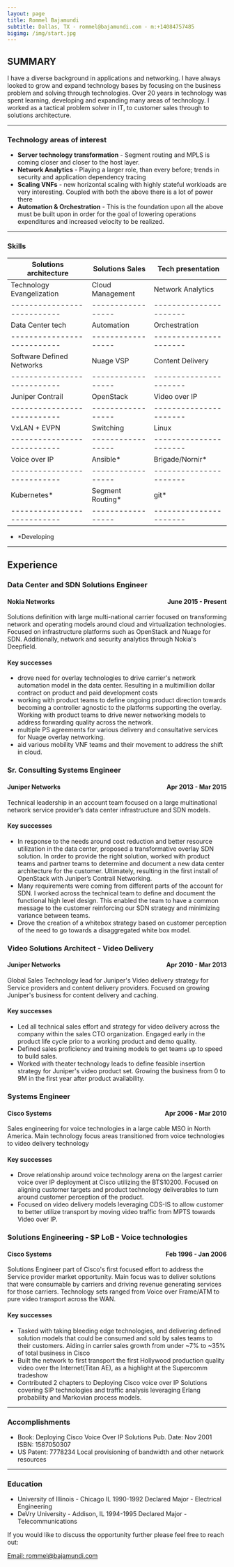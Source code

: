 ```yaml
---
layout: page
title: Rommel Bajamundi
subtitle: Dallas, TX - rommel@bajamundi.com - m:+14084757485
bigimg: /img/start.jpg
---
```

## SUMMARY ##

I have a diverse background in applications and networking.  I have always looked to grow and expand technology bases by focusing on the business problem and solving through technologies.  Over 20 years in technology was spent learning, developing and expanding many areas of technology.  I worked as a tactical problem solver in IT, to customer sales through to solutions architecture.  

-----------------------------

### Technology areas of interest ###
- **Server technology transformation** - Segment routing and MPLS is coming closer and closer to the host layer.
- **Network Analytics** - Playing a larger role, than every before; trends in security and application dependency tracing
- **Scaling VNFs** - new horizontal scaling with highly stateful workloads are very interesting.  Coupled with both the above there is a lot of power there
- **Automation & Orchestration** - This is the foundation upon all the above must be built upon in order for the goal of lowering operations expenditures and increased velocity to be realized.  

---------------------------

### Skills ###

| Solutions architecture    | Solutions Sales | Tech presentation    |
|---------------------------|-----------------|----------------------|
| Technology Evangelization | Cloud Management| Network Analytics    |
|---------------------------|-----------------|----------------------|
| Data Center tech          | Automation      |   Orchestration      |
|---------------------------|-----------------|----------------------|
| Software Defined Networks | Nuage VSP       |  Content Delivery    |
|---------------------------|-----------------|----------------------|
| Juniper Contrail          | OpenStack       | Video over IP        |
|---------------------------|-----------------|----------------------|
| VxLAN + EVPN              | Switching       | Linux                |
|---------------------------|-----------------|----------------------|
| Voice over IP             | Ansible*        | Brigade/Nornir*      |
|---------------------------|-----------------|----------------------|
| Kubernetes*               | Segment Routing*|      git*            |
|---------------------------|-----------------|----------------------|

* \*Developing

--------------------------------

## Experience ##

### Data Center and SDN Solutions Engineer ###

<h4>Nokia Networks <span style="float:right"> June 2015 - Present</span></h4>
Solutions definition with large multi-national carrier focused on transforming network and operating models around cloud and virtualization technologies.  Focused on infrastructure platforms such as OpenStack and Nuage for SDN.  Additionally, network and security analytics through Nokia's Deepfield.

#### Key successes ####

- drove need for overlay technologies to drive carrier's network automation model in the data center. Resulting in a multimillion dollar contract on product and paid development costs
- working with product teams to define ongoing product direction towards becoming a controller agnostic to the platforms supporting the overlay. Working with product teams to drive newer networking models to address forwarding quality across the network.
- multiple PS agreements for various delivery and consultative services for Nuage overlay networking.
- aid various mobility VNF teams and their movement to address the shift in cloud.

### Sr. Consulting Systems Engineer ###

<h4>Juniper Networks <span style="float:right"> Apr 2013 - Mar 2015</span></h4>
Technical leadership in an account team focused on a large multinational network service provider’s data center infrastructure and SDN models.

#### Key successes ####

- In response to the needs around cost reduction and better resource utilization in the data center, proposed a transformative overlay SDN solution.  In order to provide the right solution, worked with product teams and partner teams to determine and document a new data center architecture for the customer. Ultimately, resulting in the first install of OpenStack with Juniper’s Contrail Networking.
- Many requirements were coming from different parts of the account for SDN. I worked across the technical team to define and document the functional high level design.  This enabled the team to have a common message to the customer reinforcing our SDN strategy and minimizing variance between teams.
- Drove the creation of a whitebox strategy based on customer perception of the need to go towards a disaggregated white box model.  

### Video Solutions Architect - Video Delivery ###

<h4>Juniper Networks <span style="float:right"> Apr 2010 - Mar 2013</span></h4>
  Global Sales Technology lead for Juniper's Video delivery strategy for Service providers and content delivery providers.  Focused on growing Juniper's business for content delivery and caching.

#### Key successes ####

- Led all technical sales effort and strategy for video delivery across the company within the sales CTO organization.  Engaged early in the product life cycle prior to a working product and demo quality.
- Defined sales proficiency and training models to get teams up to speed to build sales.  
- Worked with theater technology leads to define feasible insertion strategy for Juniper's video product set.  Growing the business from 0 to 9M in the first year after product availability.

### Systems Engineer ###

<h4>Cisco Systems <span style="float:right"> Apr 2006 - Mar 2010</span></h4>
  Sales engineering for voice technologies in a large cable MSO in North America.  Main technology focus areas transitioned from voice technologies to video delivery technology

#### Key successes ####

- Drove relationship around voice technology arena on the largest carrier voice over IP deployment at Cisco utilizing the BTS10200. Focused on aligning customer targets and product technology deliverables to turn around customer perception of the product.
- Focused on video delivery models leveraging CDS-IS to allow customer to better utilize transport by moving video traffic from MPTS towards Video over IP.

### Solutions Engineering - SP LoB - Voice technologies ###

<h4>Cisco Systems <span style="float:right"> Feb 1996 - Jan 2006</span></h4>
  Solutions Engineer part of Cisco's first focused effort to address the Service provider market opportunity.  Main focus was to deliver solutions that were consumable by carriers and driving revenue generating services for those carriers.  Technology sets ranged from Voice over Frame/ATM to pure video transport across the WAN.

#### Key successes ####

- Tasked with taking bleeding edge technologies, and delivering defined solution models that could be consumed and sold by sales teams to their customers.  Aiding in carrier sales growth from under ~7% to ~35% of total business in Cisco
- Built the network to first transport the first Hollywood production quality video over the Internet(Titan AE), as a highlight at the Supercomm tradeshow
- Contributed 2 chapters to Deploying Cisco voice over IP Solutions covering SIP technologies and traffic analysis leveraging Erlang probability and Markovian process models.

---------------------------------

### Accomplishments ###

- Book: Deploying Cisco Voice Over IP Solutions  Pub. Date: Nov 2001 ISBN: 1587050307
- US Patent:  7778234 Local provisioning of bandwidth and other network resources

------------------------------------

### Education  ###

- University of Illinois - Chicago IL 1990-1992 Declared Major - Electrical Engineering
- DeVry University - Addison, IL 1994-1995 Declared Major - Telecommunications

If you would like to discuss the opportunity further please feel free to reach out:

<a href="mailto:rommel@bajamundi.com?subject=Opportunity">Email: rommel@bajamundi.com</a>
